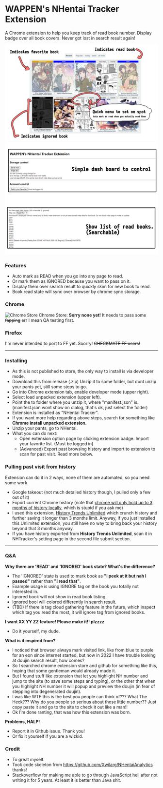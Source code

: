 
# WAPPEN's NHentai Tracker Extension
A Chrome extension to help you keep track of read book number.
Display badge over all book covers. Never got lost in search result again!

![Preview](preview/preview.jpg)
![Preview](preview/preview2.png)

### Features
 - Auto mark as READ when you go into any page to read.
 - Or mark them as IGNORED because you want to pass on it.
 - Display them over search result to quickly skim for new book to read.
 - Book read state will sync over browser by chrome sync storage.

### Chrome
![Chrome Store](https://developer.chrome.com/images/meta/favicon-32x32.png) Chrome Store: **Sorry none yet!** It needs to pass some ~~fapping~~ err I mean QA testing first.

### Firefox
I'm never intended to port to FF yet. Soorry! ~~CHECKMATE FF users!~~

------

### Installing
- As this is not published to store, the only way to install is via developer mode.
- Download this from release (.zip) Unzip it to some folder, but dont unzip your pants yet, still some steps to go.
- Go into Chrome extension tab, enable developer mode (upper right).
- Select load unpacked extension (upper left).
- Point the to folder where you unzip it, where "manifest.json" is. (manifest.json wont show on dialog, that's ok, just select the folder)
- Extension is installed as "NHentai Tracker". 
- If you want more help regarding above steps, search for something like **Chrome install unpacked extension**.
- Unzip your pants, go to NHentai.
- What you can do next:
  - Open extension option page by clicking extension badge. Import your favorite list. (Must be logged in)
  - (Advanced) Export past browsing history and import to extension to scan for past visit. Read more below.

### Pulling past visit from history
Extension can do it in 2 ways, none of them are automated, so you need some work.
- Google takeout (not much detailed history though, I pulled only a few out of it)
- Export current Chrome history (note that [chrome will only hold up to 3 months of history locally](https://superuser.com/questions/364470/), which is stupid if you ask me)
- I used this extension, [History Trends Unlimited](https://chrome.google.com/webstore/detail/history-trends-unlimited/pnmchffiealhkdloeffcdnbgdnedheme) which crunch history and further saving it longer than 3 months limit. 
Anyway, if you just installed this Unlimited extension, you still have no way to bring back your history beyond that 3 months anyway.
- If you have history exported from **History Trends Unlimited**, scan it in NHTracker's setting page in the second file submit section.

------

### Q&A
**Why there are 'READ' and 'IGNORED' book state? What's the difference?**
  - The 'IGNORED' state is used to mark book as **"I peek at it but nah I passed"** rather than **"I read that"**. 
  - Example usage is using IGNORE tag on the book you totally not interested in. 
  - Ignored book will not show in read book listing.
  - Ignored bool will colored differently in search result.
  - (TBD) If there is tag cloud gathering feature in the future, which inspect which tag you read the most, it will ignore tag from ignored books.
  
**I want XX YY ZZ feature! Please make it!! plzzzz**
  - Do it yourself, my dude.

**What is it inspired from?**
- I noticed that browser always mark visited link, like from blue to purple for an eon since internet started, but now in 2022 I have trouble looking at doujin search result, how comes?
- So I searched chrome extension store and github for something like this, hoping that some gentleman would already made it.
- But I found stuff like extension that let you highlight NH number and jump to the site (to save some steps and typing), or the other that when you highlight NH number it will popup and preview the doujin (in fear of stepping into degenerated doujin). 
- I was like WTF this is the best you people can think of??? What The Heck??? Why do you people so serious about those little number?? Just copy paste it and go to the site to check it out like a man!!
- Ok I'm done ranting, that was how this extension was born.

**Problems, HALP!**
- Report it in Github issue. Thank you!
- Or fix it yourself if you are a wizkid.

### Credit
- To great myself.
- Took code skeleton from https://github.com/Xwilarg/NHentaiAnalytics thanks!
- Stackoverflow for making me able to go through JavaScript hell after not writing it for 5 years. At least it is better than Java shit.